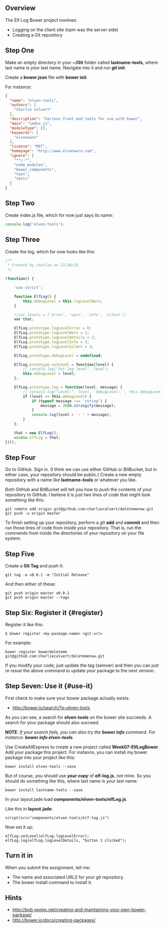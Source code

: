 ## Overview

The Elf Log Bower project involves:

- Logging on the client site (npm was the server side)
- Creating a Git repository


## Step One


Make an empty directory in your **~/Git** folder called **lastname-tools**, where last name is your last name. Navigate into it and run **git init**.

Create a **bower.json** file with **bower init**.

For instance:

```json
{
  "name": "elven-tools",
  "authors": [
    "Charlie Calvert"
  ],
  "description": "Various front end tools for use with bower",
  "main": "index.js",
  "moduleType": [],
  "keywords": [
    "elvenware"
  ],
  "license": "MIT",
  "homepage": "http://www.elvenware.com",
  "ignore": [
    "**/.*",
    "node_modules",
    "bower_components",
    "test",
    "tests"
  ]
}
```

## Step Two

Create index.js file, which for now just says its name:

```javascript
console.log('elven-tools');
```

## Step Three

Create the log, which for now looks like this:

```javascript
/**
 * Created by charlie on 11/30/15.
 */

(function() {

    'use strict';

    function ElfLog() {
        this.debugLevel = this.logLevelWarn;
    }

    //var levels = ['error', 'warn', 'info', 'silent'];
    var that;

    ElfLog.prototype.logLevelError = 0;
    ElfLog.prototype.logLevelWarn = 1;
    ElfLog.prototype.logLevelDetails = 2;
    ElfLog.prototype.logLevelInfo = 3;
    ElfLog.prototype.logLevelSilent = 4;

    ElfLog.prototype.debugLevel = undefined;

    ElfLog.prototype.setLevel = function(level) {
        // console.log("Set log level", level);
        this.debugLevel = level;
    };

    ElfLog.prototype.log = function(level, message) {
        // console.log("Level:", level, 'debugLevel: ', this.debugLevel);
        if (level >= this.debugLevel) {
            if (typeof message !== 'string') {
                message = JSON.stringify(message);
            }
            console.log(level + ': ' + message);
        }
    };

    that = new ElfLog();
    window.elfLog = that;
})();
```

## Step Four

Go to GitHub. Sign in. (I think we can use either GitHub or BitBucket, but in either case, your repository should be public.) Create a new empty repository with a name like **lastname-tools** or whatever you like.

Both GitHub and BitBucket will tell you how to push the contents of your repository to GitHub. I believe it is just two lines of code that might look something like this:

```
git remote add origin git@github.com:charliecalvert/deletemenow.git
git push -u origin master
```

To finish setting up your repository, perform a git **add** and **commit** and then run those lines of code from inside your repository. That is, run the commands from inside the directories of your repository on your file system.

## Step Five

Create a **Git Tag** and push it:

```
git tag -a v0.0.1 -m "Initial Release"
```

And then either of these:

```
git push origin master v0.0.1
git push origin master --tags
```

## Step Six: Register it {#register}

Register it like this:

```
$ bower register <my-package-name> <git-url>
```

For example:

```
bower register bowerdeleteme git@github.com:charliecalvert/deletemenow.git
```

If you modify your code, just update the tag (semver) and then you can just re-issue the above command to update your package to the next version.

## Step Seven: Use it {#use-it}

First check to make sure your bower package actually exists:

- <http://bower.io/search/?q=elven-tools>

As you can see, a search for **elven-tools** on the bower site succeeds. A search for your package should also succeed.

**NOTE**: *If your search fails, you can also try the **bower info** command. For instance: **bower info elven-tools**.*

Use CreateAllExpress to create a new project called **Week07-ElfLogBower**. Add your package this project. For instance, you can install my bower package into your project like this:

```
bower install elven-tools --save
```

But of course, you should use ***your copy*** of **elf-log.js**, not mine. So you should do something like this, where last name is your last name:

```
bower install lastname-tools --save
```

In your layout.jade load **components/elven-tools/elfLog.js**.

Like this in **layout.jade**:

```
script(src="components/elven-tools/elf-log.js")
```

Now set it up:

```
elfLog.setLevel(elfLog.logLevelError);
elfLog.log(elfLog.logLevelDetails, "button 1 clicked");
```

## Turn it in

When you submit the assignment, tell me:

- The name and associated URLS for your git repository.
- The bower install command to install it.

## Hints

- <http://bob.yexley.net/creating-and-maintaining-your-own-bower-package/>
- <http://bower.io/docs/creating-packages/>
